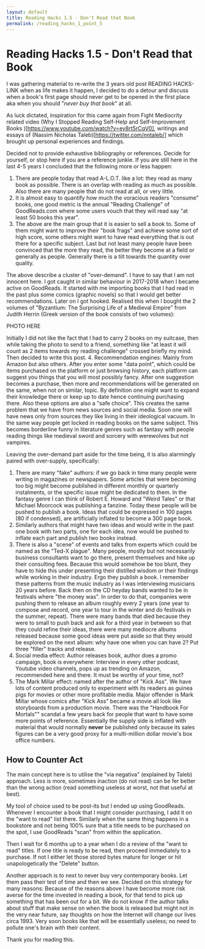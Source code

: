 ```yaml
---
layout: default
title: Reading Hacks 1.5 - Don't Read that Book
permalink: /reading_hacks_1_point_5
---
```


# Reading Hacks 1.5 - Don't Read that Book

I was gathering material to re-write the 3 years old post READING HACKS-LINK
when as life makes it happen, I decided to do a detour and discuss when a book's
first page should never get to be opened in the first place aka when you
should "*never buy that book*" at all.

As luck dictated, inspiration for this came again from Fight Mediocrity
related video
(Why I Stopped Reading Self-Help and Self-Improvement Books
  )[https://www.youtube.com/watch?v=ey8rt5rCqV0], writings and essays of
(Nassim Nicholas Taleb)[https://twitter.com/nntaleb/] which brought up personal
experiences and findings.

Decided not to provide exhaustive bibliography or references. Decide for
yourself, or stop here if you are a reference junkie. If you are still here
in the last 4-5 years I concluded that the following more or less happen:

1.  There are people today that read A-L.O.T. like a lot: they read as many
book as possible. There is an overlap with reading as much as possible. Also
there are many people that do not read at all, or very little.
2.  It is almost easy to quantify how much the voracious readers "consume"
books, one good metric is the annual "Reading Challenge" of GoodReads.com where
some users vouch that they will read say "at least 50 books this year".
3.  The above are the main group that it is easier to sell a book to. Some of
them might want to improve their "book frags" and achieve some sort of high
score, some others might want to have read everything that is out there for
a specific subject. Last but not least many people have been convinced that
the more they read, the better they become at a field or generally as people.
Generally there is a tilt towards the quantity over quality.

The above describe a cluster of "over-demand". I have to say that I am not
innocent here. I got caught in similar behaviour in 2017-2018 when I became
active on GoodReads. It started with me importing books that I had read in the
past plus some comics (graphic novels) so that I would get better
recommendations. Later on I got hooked. Realised this when I bought the 2
volumes of "Byzantium: The Surprising Life of a Medieval Empire" from
Judith Herrin (Greek version of the book consists of two volumes):

PHOTO HERE

Initially I did not like the fact that I had to carry 2 books on my suitcase,
then while taking the photo to send to a friend, something like
"at least it will count as 2 items towards my reading challenge" crossed
briefly my mind. Then decided to write this post.
4.  Recommendation engines: Mainly from Amazon but also others. After you
enter some "data point", which could be items purchased on the platform or
just browsing history, each platform can suggest you things that you will most
possibly fancy. After one suggestion becomes a purchase, then more and
recommendations will be generated on the same, when not on similar, topic. By
definition one might want to expand their knowledge there or keep up to date
hence continuing purchasing there. Also these options are also a "safe choice".
This creates the same problem that we have from news sources and social media.
Soon one will have news only from sources they like living in their ideological
vacuum. In the same way people get locked in reading books on the same subject.
This becomes borderline funny in literature genres such as fantasy with people
reading things like medieval sword and sorcery with werewolves but not vampires.

Leaving the over-demand part aside for the time being, it is also alarmingly
paired with over-supply, specifically:

1.  There are many "fake" authors: if we go back in time many people were
writing in magazines or newspapers. Some articles that were becoming too big
might become published in different monthly or quarterly instalments, or the
specific issue might be dedicated to them. In the fantasy genre I can think of
Robert E. Howard and "Weird Tales" or that Michael Moorcock was publishing a
fanzine. Today these people will be pushed to publish a book. Ideas that could
be expressed in 100 pages (80 if condensed), are artificially inflated to
become a 300 page book.
2.  Similarly authors that might have two ideas and would write in the past one
book with two parts, one for each idea, now would be pushed to inflate each
part and publish two books instead.
3.  There is also a "scene" of events and talks from experts which could be
named as the "Ted-X plague". Many people, mostly  but not necessarily business
consultants want to go there, present themselves and hike up their consulting
fees. Because this would somehow be too blunt, they have to hide this under
presenting their distilled wisdom or their findings while working in their
industry. Ergo they publish a book.
  I remember these patterns from the music industry as I was interviewing
musicians 20 years before. Back then on the CD heyday bands wanted to be in
festivals where "the money was". In order to do that, companies were pushing
them to release an album roughly every 2 years (one year to compose and record,
one year to tour in the winter and do festivals in the summer, repeat). There
were many bands that died because they were to small to push back and ask for
a third year in between so that they could refine their ideas, there were many
mediocre albums released because some good ideas were put aside so that they
would be explored on the next album: why have one when you can have 2? Put
three "filler" tracks and release.
4.  Social media effect: Author releases book, author does a promo campaign,
book is everywhere: Interview in every other podcast, Youtube video channels,
pops up as trending on Amazon, recommended here and there. It must be worthy
of your time, not?
5.  The Mark Millar effect: named after the author of "Kick Ass". We have lots
of content produced only to experiment with its readers as guinea pigs for
movies or other more profitable media. Major offender is Mark Millar whose
comics after "Kick Ass" became a movie all look like storyboards from a
production movie. There was the "Handbook For Mortals"" scandal a few years
back for people that want to have some more points of reference. Essentially
the supply side is inflated with material that would normally **never** be
published only because its sales figures can be a very good proxy for a
multi-million dollar movie's box office numbers.

## How to Counter Act

The main concept here is to utilise the "via negativa" (explained by Taleb)
approach. Less is more, sometimes inaction (do not read) can be fer better than
the wrong action (read something useless at worst, not that useful at best).

My tool of choice used to be post-its but I ended up using GoodReads. Whenever
I encounter a book that I might consider purchasing, I add it on the "want to
read" list there. Similarly when the same thing happens in a bookstore and not
being 100% sure that a title needs to be purchased on the spot, I use GoodReads
"scan" from within the application.

Then I wait for 6 months up to a year when I do a review of the "want to read"
titles. If one title is ready to be read, then proceed immediately to a
purchase. If not I either let those stored bytes mature for longer or hit
unapologetically the "Delete" button.

Another approach is to next to never buy very contemporary books. Let them
pass their test of time and then we see. Decided on this strategy for many
reasons: Because of the reasons above I have become more risk averse for the
time invested in reading a book, for that tend to pick up something that has
been out for a bit. We do not know if the author talks about stuff that make
sense on when the book is released but might not in the very near future, say
thoughts on how the Internet will change our lives circa 1993. Very soon books
like that will be essentially useless; no need to pollute one's brain with
their content.

Thank you for reading this.
